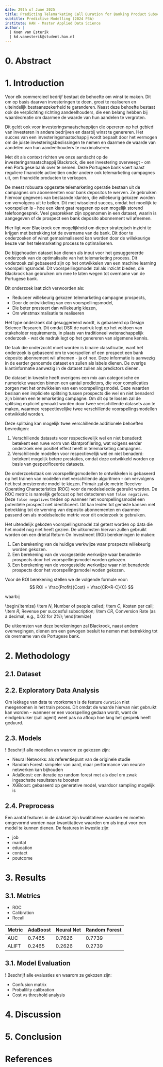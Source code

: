 ```yaml
---
date: 29th of June 2025
title: Predicting Telemarketing Call Duration for Banking Product Subscriptions
subtitle: Predictive Modelling (2024 P3A)
institute: HAN - Master Applied Data Science
author: |
  | Koen van Esterik
  | kd.vanesterik@student.han.nl
---
```


# 0. Abstract



# 1. Introduction

Voor elk commercieel bedrijf bestaat de behoefte om winst te maken. Dit om op basis daarvan investeringen te doen, groei te realiseren en uiteindelijk bestaanszekerheid te garanderen. Naast deze behoefte bestaat ook de verplichting richting aandeelhouders, die een belang hebben bij waardecreatie om daarmee de waarde van hun aandelen te vergroten.

Dit geldt ook voor investeringsmaatschappijen die opereren op het gebied van investeren in andere bedrijven en daarbij winst te genereren. Het succes van een investeringsmaatschappij wordt bepaalt door het vermogen om de juiste investeringsbeslissingen te nemen en daarmee de waarde van aandelen van hun aandeelhouders te maximaliseren.

Met dit als context richten we onze aandacht op de investeringsmaatschappij Blackrock, die een investering overweegt - om een Portugese bank over te nemen. Deze Portugese bank voert naast reguliere financiële activeitien onder andere ook telemarketing campagnes uit, om financiële producten te verkopen.

De meest robuuste opgezette telemarketing operatie bestaan uit de campagnes om abonementen voor bank depositos te werven. Ze gebruiken hiervoor gegevens van bestaande klanten, die willekeurig gekozen worden om vervolgens uit te bellen. Dit met wisselend succes, omdat het moeilijk te voorspellen is - hoe een klant gaat reageren op een mogelijk storend telefoongesprek. Veel gesprekken zijn opgenomen in een dataset, waarin is aangegeven of de prospect een bank deposito abonnement wil afnemen.

Hier ligt voor Blackrock een mogelijkheid om dieper strategisch inzicht te krijgen met betrekking tot de overname van de bank. Dit door te onderzoeken of winst gemaximaliseerd kan worden door de willekeurige keuze van het telemarketing process te optimaliseren.

De bijgehouden dataset kan dienen als input voor het gesuggereerde onderzoek van de optimalisaite van het telemarketing process. Dit onderzoek zal gebaseerd zijn op het ontwikkelen van een machine learning voorspellingsmodel. Dit voorspellingsmodel zal als inzicht bieden, die Blackrock kan gebruiken om mee te laten wegen tot overname van de Portugese bank.

Dit onderzoek laat zich verwoorden als:
- Reduceer willekeurig gekozen telemarketing campagne prospects,
- Door de ontwikkeling van een voorspellingsmodel,
- Die beter presteert dan willekeurig kiezen,
- Om winstmaximalisatie te realiseren

Het type onderzoek dat gesuggereerd wordt, is gebaseerd op Design Science Research. Dit omdat DSR de nadruk legt op het voldoen van stakeholder requirements, in plaats van traditioneel wetenschappelijk onderzoek - wat de nadruk legt op het genereren van algemene kennis.

De taak die onderzocht moet worden is binaire classificatie, want het onderzoek is gebaseerd om te voorspellen of een prospect een bank deposito abonnement wil afnemen - ja of nee. Deze informatie is aanwezig in de eerder genoemde dataset en zullen als labels dienen. De overige klantinformatie aanwezig in de dataset zullen als predictors dienen.

De dataset in kwestie heeft overigens een mix aan categorische en numerieke waarden binnen een aantal predictors, die voor complicaties zorgen met het ontwikkelen van een voorspellingsmodel. Deze waarden beslaan een impliciete splitsing tussen prospects die wel en niet benaderd zijn binnen een telemarketing campagne. Om dit op te lossen zal de splitsing expliciet gemaakt worden door twee verschillende datasets aan te maken, waarmee respectievelijke twee verschillende voorspellingsmodellen ontwikkeld worden.

Deze splitsing kan mogelijk twee verschillende additionele behoeften bevredigen:
1. Verschillende datasets voor respectievelijk wel en niet benaderd: betekent een ruwe vorm van klantprofilering, wat volgens eerder onderzoek een positief effect heeft in telemarketing campagnes.
2. Verschillende modellen voor respectievelijk wel en niet benaderd: betekent mogelijk betere prestaties, omdat deze ontwikkeld worden op basis van gespecificeerde datasets.

De onderzoekstaak om voorspellingsmodellen te ontwikkelen is gebaseerd op het trainen van modellen met verschillende algoritmen - om vervolgens het best presterende model te kiezen. Primair zal de metric Receiver Operating Characteristics (ROC) voor de modelselectie gebruikt worden. De ROC metric is namelijk gefocust op het detecteren van `false negatives`. Deze `false negatives` treden op wanneer het voorspellingsmodel een potentiële prospect niet identificeert. Dit kan leiden tot gemiste kansen met betrekking tot de werving van deposito abonnementen en daarmee passend om als modelselectie metric voor dit onderzoek te gebruiken.

Het uitendelijk gekozen voorspellingsmodel zal getest worden op data die het model nog niet heeft gezien. De uitkomsten hiervan zullen gebruikt worden om een drietal Return On Investment (ROI) berekeningen te maken:
1. Een berekening van de huidige werkwijze waar prospects willekeurig worden gekozen.
2. Een berekening van de voorgestelde werkwijze waar benaderde prospects door het voorspellingsmodel worden gekozen.
3. Een berekening van de voorgestelde werkwijze waar niet benaderde prospects door het voorspellingsmodel woden gekozen.

Voor de ROI berekening stellen we de volgende formule voor:
$$
ROI = \frac{Profit}{Cost} = \frac{CR*R-C}{C}
$$

waarbij

\begin{itemize}
  \item $N$, Number of people called;
  \item $C$, Kosten per call;
  \item $R$, Revenue per succesful subscription;
  \item $CR$, Conversion Rate (as a decimal, e.g., 0.02 for 2%);
\end{itemize}

De uitkomsten van deze berekeningen zal Blackrock, naast andere overwegingen, dienen om een gewogen besluit te nemen met betrekking tot de overname van de Portugese bank.

# 2. Methodology

## 2.1. Dataset

## 2.2. Exploratory Data Analysis

Om lekkage van data te voorkomen is de feature `duration` niet meegenomen in het train proces. Dit omdat de waarde hiervan niet gebruikt kan worden - wanneer er een voorspelling gedaan wordt, want de eindgebruiker (call agent) weet pas na afloop hoe lang het gesprek heeft geduurd.

## 2.3. Models

! Beschrijf alle modellen en waarom ze gekozen zijn:

- Neural Networks: als referentiepunt van de originele studie
- Random Forest: simpeler van aard, maar performance van neurale netwerken kan bijhouden
- AdaBoost: een iteratie op random forest met als doel om zwak ingeschatte resultaten te boosten
- XGBoost: gebaseerd op generative model, waardoor sampling mogelijk is

## 2.4. Preprocess

Een aantal features in de dataset zijn kwalitatieve waarden en moeten omgevormd worden naar kwantitatieve waarden om als input voor een model te kunnen dienen. De features in kwestie zijn:

- job
- marital
- education
- contact
- poutcome

# 3. Results

## 3.1. Metrics

- ROC
- Calibration
- Recall

| Metric | AdaBoost | Neural Net | Random Forest |
| ------ | -------- | ---------- | ------------- |
| AUC    | 0.7465   | 0.7626     | 0.7739        |
| ALIFT  | 0.2465   | 0.2626     | 0.2739        |

## 3.1. Model Evaluation

! Beschrijf alle evaluaties en waarom ze gekozen zijn:

- Confusion matrix
- Probalility calibration
- Cost vs threshold analysis

# 4. Discussion

# 5. Conclusion

# References